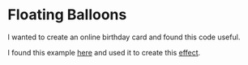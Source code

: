 Floating Balloons
==== 

I wanted to create an online birthday card and found this code useful.  

I found this example [here](http://www.samisite.com/extras/floating_images.htm) and used it to create this [effect](http://jadecodes.github.io/floating_balloons).
